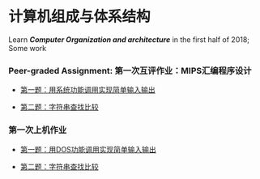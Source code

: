 # 计算机组成与体系结构
 Learn ***Computer Organization and architecture*** in the first half of 2018; Some work
### Peer-graded Assignment: 第一次互评作业：MIPS汇编程序设计
- [第一题：用系统功能调用实现简单输入输出](https://github.com/AnTuo1998/Computer-Organization-and-architecture/blob/master/mutualhw01-1.asm)

- [第二题：字符串查找比较](https://github.com/AnTuo1998/Computer-Organization-and-architecture/blob/master/mutualhw01-2.asm)
### 第一次上机作业
- [第一题：用DOS功能调用实现简单输入输出](https://github.com/AnTuo1998/Computer-Organization-and-architecture/blob/master/first.asm)

- [第二题：字符串查找比较](https://github.com/AnTuo1998/Computer-Organization-and-architecture/blob/master/second.asm)
